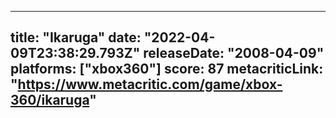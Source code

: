 
---
title: "Ikaruga"
date: "2022-04-09T23:38:29.793Z"
releaseDate: "2008-04-09"
platforms: ["xbox360"]
score: 87
metacriticLink: "https://www.metacritic.com/game/xbox-360/ikaruga"
---
